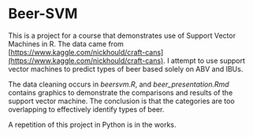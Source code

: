 # Beer-SVM

This is a project for a course that demonstrates use of Support Vector Machines in R. The data came from [https://www.kaggle.com/nickhould/craft-cans](https://www.kaggle.com/nickhould/craft-cans). I attempt to use support vector machines to predict types of beer based solely on ABV and IBUs.

The data cleaning occurs in *beersvm.R*, and *beer_presentation.Rmd* contains graphics to demonstrate the comparisons and results of the support vector machine. The conclusion is that the categories are too overlapping to effectively identify types of beer.

A repetition of this project in Python is in the works.

